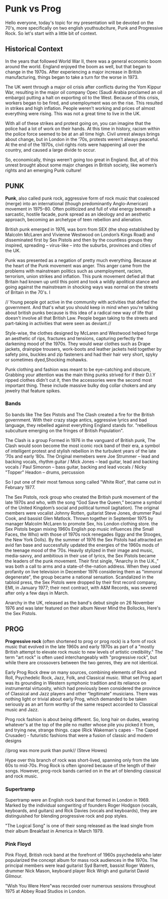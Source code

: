 # Punk vs Prog 

Hello everyone, today's topic for my presentation will be devoted on the 70's, more specifically on two english youthsubclture, Punk and Progressive Rock. So let's start with a little bit of context.

## Historical Context 

In the years that followed World War II, there was a general economic boom around the world. England enjoyed the boom as well, but that began to change in the 1970s. After experiencing a major increase in British manufacturing, things began to take a turn for the worse in 1973.

The UK went through a major oil crisis after conflicts during the Yom Kippur War, resulting in the major oil company Opec (Saudi Arabia proclamed an oil embargo) putting a halt on exporting oil to the West. Because of this crisis, workers began to be fired, and unemployment was on the rise. This resulted in strikes and high inflation. People weren’t working and prices of almost everything were rising. This was not a great time to live in the UK.

With all of these strikes and protest going on, you can imagine that the police had a lot of work on their hands. At this time in history, racism within the police force seemed to be at an all time high. Civil unrest always brings about change, but in London in the ‘70s, protests weren’t always peaceful. At the end of the 1970s, civil rights riots were happening all over the country, and caused a large divide to occur. 

So, economically, things weren’t going too great in England. But, all of this unrest brought about some major changes in British society, like women’s rights and an emerging Punk culture!

## PUNK 

**Punk**, also called punk rock, aggressive form of rock music that coalesced (merge) into an international  (though predominantly Anglo-American) movement in 1975–80. Often politicized and full of vital energy beneath a sarcastic, hostile facade, punk spread as an ideology and an aesthetic approach, becoming an archetype of teen rebellion and alienation.

British punk emerged in 1976, was born from SEX (the shop established by Malcolm McLaren and Vivienne Westwood on London’s Kings Road) and disseminated first by Sex Pistols and then by the countless groups they inspired, spreading – virus-like – into the suburbs, provinces and cities of the UK. 

Punk was presented as a negation of pretty much everything. Because at the heart of the Punk movement was anger. This anger came from the problems with mainstream politics such as unemployment, racism, terrorism, union strikes and inflation. This punk movement defied all that Britain had known up until this point and took a wildly apolitical stance and going against the mainstream in shocking ways was normal on the streets of Britain in the 70's. I

 
 // Young people got active in the community with activities that defied the government. And that's what you should keep in mind when you're talking about british punks because is this idea of a radical new way of life that doesn't involve all that British Law. People began taking to the streets and part-taking in activities that were seen as deviant.//

Style-wise, the clothes designed by McLaren and Westwood helped forge an aesthetic of rips, fractures and tensions, capturing perfectly the darkening mood of the 1970s. 
They would wear clothes such as Drape jackets, drainpipe trousers, work-boots and leather jackets held together by safety pins, buckles and zip fasteners and had their hair very short, spyky or sometimes dyed,Shocking mohawks.  

Punk clothing and fashion was meant to be eye-catching and obscure, Grabbing your attention was the main thing punks strived for if their D.I.Y ripped clothes didn't cut it, then the accessories were the second most important thing. These include massive bulky dog collar chokers and any jewelry that feature spikes. 


### Bands

So bands like The Sex Pistols and The Clash created a fire for the British government. With their crazy stage antics, aggressive lyrics and bad language, they rebelled against everything England stands for. "rebellious subculture emerging on the fringes of British Population".

The Clash is a group Formed in 1976 in the vanguard of British punk, The Clash would soon become the most iconic rock band of their era, a symbol of intelligent protest and stylish rebellion in the turbulent years of the late ’70s and early ’80s. The Original memebers were Joe Strummer – lead and backing vocals, rhythm guitar / Mick Jones – lead guitar, lead and backing vocals / Paul Simonon – bass guitar, backing and lead vocals / Nicky "Topper" Headon – drums, percussion

So I put one of their most famous song called "White Riot", that came out in February 1977.

The Sex Pistols, rock group who created the British punk movement of the late 1970s and who, with the song “God Save the Queen,” became a symbol of the United Kingdom’s social and political turmoil (agitation). The original members were vocalist Johnny Rotten, guitarist Steve Jones, drummer Paul Cook, and bassist Glen Matlock. 
Thrown together in September 1975 by manager Malcolm McLaren to promote Sex, his London clothing store. the Sex Pistols began mixing 1960s English pop music influences (the Small Faces, the Who) with those of 1970s rock renegades (Iggy and the Stooges, the New York Dolls). By the summer of 1976 the Sex Pistols had attracted an avid fan base and successfully updated the energies of the 1960s mods of the teenage mood of the ’70s. Heavily stylized in their image and music, media-savvy, and ambitious in their use of lyrics, the Sex Pistols became the leaders of the punk movement. Their first single, “Anarchy in the U.K.,” was both a call to arms and a state-of-the-nation address. When they used profanity on live television in December 1976 considering them as "immorral degenerate", the group became a national sensation. Scandalized in the tabloid press, the Sex Pistols were dropped by their first record company, EMI, in January 1977; their next contract, with A&M Records, was severed after only a few days in March.

 Anarchy in the UK, released as the band's debut single on 26 November 1976 and was later featured on their album Never Mind the Bollocks, Here's the Sex Pistols.

## PROG

**Progressive rock** (often shortened to prog or prog rock) is a form of rock music that evolved in the late 1960s and early 1970s as part of a "mostly British attempt to elevate rock music to new levels of artistic credibility." The term "art rock" is often used interchangeably with "progressive rock", but while there are crossovers between the two genres, they are not identical.

 Early Prog Rock drew on many sources, combining elements of Rock and Roll, Psychedelic Rock, Jazz, Folk, and Classical music. What set Prog apart was its grounding in Western symphonic tradition and its reliance on instrumental virtuosity, which had previously been considered the province of Classical and Jazz players and other “legitimate” musicians. There was nothing light or trivial about early Prog, which demanded to be taken seriously as an art form worthy of the same respect accorded to Classical music and Jazz.

Prog rock fashion is about being different. So, long hair on dudes, wearing whatever's at the top of the pile no matter whose pile you picked it from, and trying new, strange things. cape (Rick Wakeman's capes - The Caped Crusader) - futuristic fashions that were a fusion of classic and modern designs

//prog was more punk than punk// (Steve Howes)

Hype over this branch of rock was short-lived, spanning only from the late 60s to mid-70s. Prog Rock is often ignored because of the length of their songs. However, prog-rock bands carried on in the art of blending classical and rock music.

### Supertramp

Supertramp were an English rock band that formed in London in 1969. Marked by the individual songwriting of founders Roger Hodgson (vocals, keyboards, and guitars) and Rick Davies (vocals and keyboards), they are distinguished for blending progressive rock and pop styles.

"The Logical Song" is one of their song released as the lead single from their album Breakfast in America in March 1979.

### Pink Floyd 

Pink Floyd, British rock band at the forefront of 1960s psychedelia who later popularized the concept album for mass rock audiences in the 1970s. The principal members were lead guitarist Syd Barrett, bassist Roger Waters, drummer Nick Mason,  keyboard player Rick Wrigh and guitarist David Gilmour.

"Wish You Were Here"was recorded over numerous sessions throughout 1975 at Abbey Road Studios in London. 